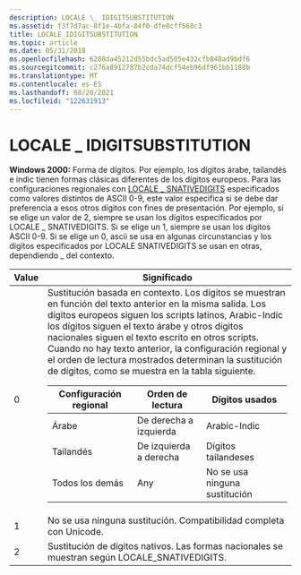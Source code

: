 ```yaml
---
description: LOCALE \_ IDIGITSUBSTITUTION
ms.assetid: f3f7d7ac-8f1e-4bfa-84f0-dfe8cff568c3
title: LOCALE_IDIGITSUBSTITUTION
ms.topic: article
ms.date: 05/31/2018
ms.openlocfilehash: 6288da45212d55bdc5ad505e432cfb848ad9bdf6
ms.sourcegitcommit: c276a8912787b2cda74dcf54eb96df961bb1188b
ms.translationtype: MT
ms.contentlocale: es-ES
ms.lasthandoff: 08/20/2021
ms.locfileid: "122631913"
---
```

# <a name="locale_idigitsubstitution"></a>LOCALE \_ IDIGITSUBSTITUTION

**Windows 2000:** Forma de dígitos. Por ejemplo, los dígitos árabe, tailandés e indic tienen formas clásicas diferentes de los dígitos europeos. Para las configuraciones regionales con [LOCALE \_ SNATIVEDIGITS](locale-snative-constants.md) especificados como valores distintos de ASCII 0-9, este valor especifica si se debe dar preferencia a esos otros dígitos con fines de presentación. Por ejemplo, si se elige un valor de 2, siempre se usan los dígitos especificados por LOCALE \_ SNATIVEDIGITS. Si se elige un 1, siempre se usan los dígitos ASCII 0-9. Si se elige un 0, ascii se usa en algunas circunstancias y los dígitos especificados por LOCALE SNATIVEDIGITS se usan en otras, dependiendo \_ del contexto.



<table>
<colgroup>
<col  />
<col  />
</colgroup>
<thead>
<tr class="header">
<th>Value</th>
<th>Significado</th>
</tr>
</thead>
<tbody>
<tr class="odd">
<td>0</td>
<td>Sustitución basada en contexto. Los dígitos se muestran en función del texto anterior en la misma salida. Los dígitos europeos siguen los scripts latinos, Arabic-Indic los dígitos siguen el texto árabe y otros dígitos nacionales siguen el texto escrito en otros scripts. Cuando no hay texto anterior, la configuración regional y el orden de lectura mostrados determinan la sustitución de dígitos, como se muestra en la tabla siguiente.
<table>
<thead>
<tr class="header">
<th>Configuración regional</th>
<th>Orden de lectura</th>
<th>Dígitos usados</th>
</tr>
</thead>
<tbody>
<tr class="odd">
<td>Árabe</td>
<td>De derecha a izquierda</td>
<td>Arabic-Indic</td>
</tr>
<tr class="even">
<td>Tailandés</td>
<td>De izquierda a derecha</td>
<td>Dígitos tailandeses</td>
</tr>
<tr class="odd">
<td>Todos los demás</td>
<td>Any</td>
<td>No se usa ninguna sustitución</td>
</tr>
</tbody>
</table>

<p> </p></td>
</tr>
<tr class="even">
<td>1</td>
<td>No se usa ninguna sustitución. Compatibilidad completa con Unicode.</td>
</tr>
<tr class="odd">
<td>2</td>
<td>Sustitución de dígitos nativos. Las formas nacionales se muestran según LOCALE_SNATIVEDIGITS.</td>
</tr>
</tbody>
</table>



 

 

 



